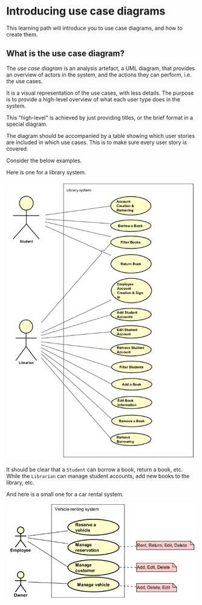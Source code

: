 # Introducing use case diagrams


This learning path will introduce you to use case diagrams, and how to create them.

## What is the use case diagram?

The _use case diagram_ is an analysis artefact, a UML diagram, that provides an overview of actors in the system, and the actions they can perform, i.e. the use cases.

It is a visual representation of the use cases, with less details. The purpose is to provide a high-level overview of what each user type does in the system.

This "high-level" is achieved by just providing titles, or the brief format in a special diagram. 

The diagram should be accompanied by a table showing which user stories are included in which use cases. This is to make sure every user story is covered.

Consider the below examples.

Here is one for a library system.

![Example1](Resources/Example1.png)

It should be clear that a `Student` can borrow a book, return a book, etc. While the `Librarian` can manage student accounts, add new books to the library, etc.

And here is a small one for a car rental system.

![Example2](Resources/Example2.png)